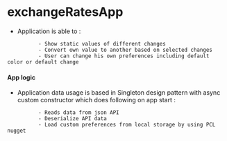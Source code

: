 # exchangeRatesApp

- Application is able to :

```
          - Show static values of different changes
          - Convert own value to another based on selected changes
          - User can change his own preferences including default color or default change 
```

#### App logic

- Application data usage is based in Singleton design pattern with async custom constructor which does following on app start : 

```
          - Reads data from json API
          - Deserialize API data
          - Load custom preferences from local storage by using PCL nugget
```

